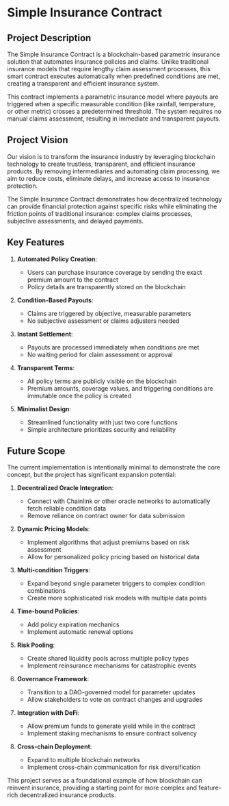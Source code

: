 # Simple Insurance Contract

## Project Description

The Simple Insurance Contract is a blockchain-based parametric insurance solution that automates insurance policies and claims. Unlike traditional insurance models that require lengthy claim assessment processes, this smart contract executes automatically when predefined conditions are met, creating a transparent and efficient insurance system.

This contract implements a parametric insurance model where payouts are triggered when a specific measurable condition (like rainfall, temperature, or other metric) crosses a predetermined threshold. The system requires no manual claims assessment, resulting in immediate and transparent payouts.

## Project Vision

Our vision is to transform the insurance industry by leveraging blockchain technology to create trustless, transparent, and efficient insurance products. By removing intermediaries and automating claim processing, we aim to reduce costs, eliminate delays, and increase access to insurance protection.

The Simple Insurance Contract demonstrates how decentralized technology can provide financial protection against specific risks while eliminating the friction points of traditional insurance: complex claims processes, subjective assessments, and delayed payments.

## Key Features

1. **Automated Policy Creation**:
   - Users can purchase insurance coverage by sending the exact premium amount to the contract
   - Policy details are transparently stored on the blockchain

2. **Condition-Based Payouts**:
   - Claims are triggered by objective, measurable parameters
   - No subjective assessment or claims adjusters needed

3. **Instant Settlement**:
   - Payouts are processed immediately when conditions are met
   - No waiting period for claim assessment or approval

4. **Transparent Terms**:
   - All policy terms are publicly visible on the blockchain
   - Premium amounts, coverage values, and triggering conditions are immutable once the policy is created

5. **Minimalist Design**:
   - Streamlined functionality with just two core functions
   - Simple architecture prioritizes security and reliability

## Future Scope

The current implementation is intentionally minimal to demonstrate the core concept, but the project has significant expansion potential:

1. **Decentralized Oracle Integration**:
   - Connect with Chainlink or other oracle networks to automatically fetch reliable condition data
   - Remove reliance on contract owner for data submission

2. **Dynamic Pricing Models**:
   - Implement algorithms that adjust premiums based on risk assessment
   - Allow for personalized policy pricing based on historical data

3. **Multi-condition Triggers**:
   - Expand beyond single parameter triggers to complex condition combinations
   - Create more sophisticated risk models with multiple data points

4. **Time-bound Policies**:
   - Add policy expiration mechanics
   - Implement automatic renewal options

5. **Risk Pooling**:
   - Create shared liquidity pools across multiple policy types
   - Implement reinsurance mechanisms for catastrophic events

6. **Governance Framework**:
   - Transition to a DAO-governed model for parameter updates
   - Allow stakeholders to vote on contract changes and upgrades

7. **Integration with DeFi**:
   - Allow premium funds to generate yield while in the contract
   - Implement staking mechanisms to ensure contract solvency

8. **Cross-chain Deployment**:
   - Expand to multiple blockchain networks
   - Implement cross-chain communication for risk diversification

This project serves as a foundational example of how blockchain can reinvent insurance, providing a starting point for more complex and feature-rich decentralized insurance products.
